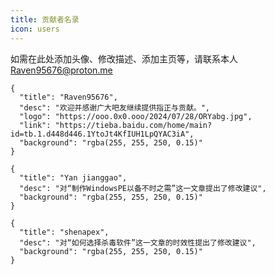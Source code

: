 ```yaml
---
title: 贡献者名录
icon: users
---
```

如需在此处添加头像、修改描述、添加主页等，请联系本人[Raven95676@proton.me](mailto:Raven95676@proton.me)

```component VPCard
{
  "title": "Raven95676",
  "desc": "欢迎并感谢广大吧友继续提供指正与贡献。",
  "logo": "https://ooo.0x0.ooo/2024/07/28/ORYabg.jpg",
  "link": "https://tieba.baidu.com/home/main?id=tb.1.d448d446.1YtoJt4KfIUH1LpQYAC3iA",
  "background": "rgba(255, 255, 250, 0.15)"
}
```

```component VPCard
{
  "title": "Yan jianggao",
  "desc": "对“制作WindowsPE以备不时之需”这一文章提出了修改建议",
  "background": "rgba(255, 255, 250, 0.15)"
}
```

```component VPCard
{
  "title": "shenapex",
  "desc": "对“如何选择杀毒软件”这一文章的时效性提出了修改建议",
  "background": "rgba(255, 255, 250, 0.15)"
}
```
